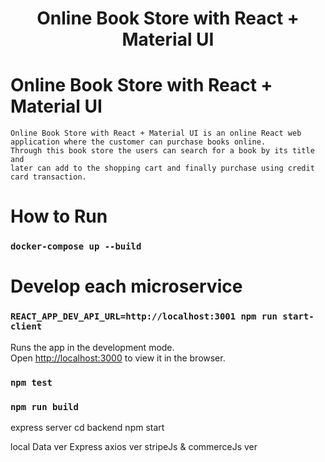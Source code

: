 <h1 align="center">Online Book Store with React + Material UI </h1>


# Online Book Store with React + Material UI
    Online Book Store with React + Material UI is an online React web application where the customer can purchase books online.
    Through this book store the users can search for a book by its title and
    later can add to the shopping cart and finally purchase using credit card transaction.

# How to Run
### `docker-compose up --build`  
# Develop each microservice  
### `REACT_APP_DEV_API_URL=http://localhost:3001 npm run start-client`
Runs the app in the development mode.<br>
Open [http://localhost:3000](http://localhost:3000) to view it in the browser.
### `npm test`
### `npm run build`





express server
cd backend
npm start

local Data ver
Express axios ver
stripeJs & commerceJs ver

